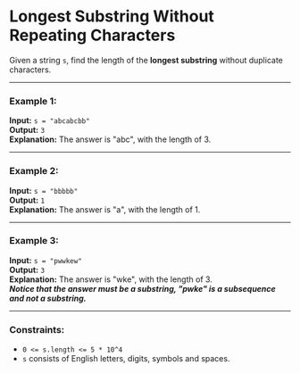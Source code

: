 # Longest Substring Without Repeating Characters

Given a string `s`, find the length of the **longest substring** without duplicate characters.

---

### Example 1:
**Input:**
`s = "abcabcbb"`  
**Output:** 
`3`  
**Explanation:** The answer is "abc", with the length of 3.

---

### Example 2:
**Input:**
`s = "bbbbb"`  
**Output:** 
`1`  
**Explanation:** The answer is "a", with the length of 1.

---
### Example 3:
**Input:**
`s = "pwwkew"`  
**Output:** 
`3`  
**Explanation:** The answer is "wke", with the length of 3.  
***Notice that the answer must be a substring, "pwke" is a subsequence and not a substring.***

---

### Constraints:
- `0 <= s.length <= 5 * 10^4`
- `s` consists of English letters, digits, symbols and spaces.